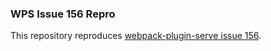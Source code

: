 ### WPS Issue 156 Repro

This repository reproduces [webpack-plugin-serve issue 156](https://github.com/shellscape/webpack-plugin-serve/issues/155).
